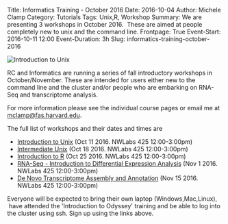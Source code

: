 Title: Informatics Training - October 2016
Date: 2016-10-04
Author: Michele Clamp
Category: Tutorials
Tags: Unix,R, Workshop
Summary: We are presenting 3 workshops in October 2016.  These are aimed at people completely new to unix and the command line.
Frontpage: True
Event-Start: 2016-10-11 12:00
Event-Duration: 3h
Slug: informatics-training-october-2016


![Introduction to Unix]({static}/images/october-workshop-banner.png)

RC and Informatics are running a series of fall introductory workshops in October/November.    These are intended for users either new to the command line and the cluster and/or people who are embarking on RNA-Seq and transcriptome analysis.

For more information please see the individual course pages or email me at mclamp@fas.harvard.edu.

The full list of workshops and their dates and times are

*   [Introduction to Unix](https://www.eventbrite.com/e/introduction-to-unix-tickets-28360933315)  (Oct 11 2016.  NWLabs 425 12:00-3:00pm)
*   [Intermediate Unix](https://www.eventbrite.com/e/intermediate-unix-tickets-28361022582) (Oct 18  2016. NWLabs 425 12:00-3:00pm)
*   [Introduction to R](https://www.eventbrite.com/e/introduction-to-r-tickets-28361041639) (Oct 25 2016. NWLabs 425 12:00-3:00pm)
*   [RNA-Seq - Introduction to Differential Expression Analysis](https://www.eventbrite.com/e/rna-seq-introduction-to-differential-expression-analysis-tickets-28361082762) (Nov 1 2016. NWLabs 425 12:00-3:00pm)
*   [De Novo Transcriptome Assembly and Annotation](https://www.eventbrite.com/e/de-novo-transcriptome-assembly-and-annotation-tickets-28361118870) (Nov 15 2016. NWLabs 425 12:00-3:00pm)

Everyone will be expected to bring their own laptop (Windows,Mac,Linux),  have attended the 'Introduction to Odyssey' training and be able to log into the cluster using ssh. Sign up using the links above. 

